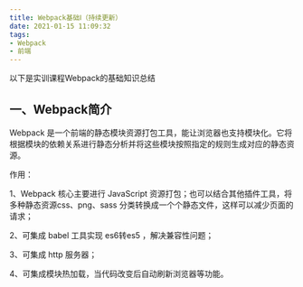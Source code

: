```yaml
---
title: Webpack基础Ⅰ（持续更新）
date: 2021-01-15 11:09:32
tags:
- Webpack
- 前端
---
```


以下是实训课程Webpack的基础知识总结

## 一、Webpack简介

Webpack 是⼀个前端的静态模块资源打包⼯具，能让浏览器也⽀持模块化。它将根据模块的依赖关系进⾏静态分析并将这些模块按照指定的规则⽣成对应的静态资源。

作用：

1、Webpack 核⼼主要进⾏ JavaScript 资源打包；也可以结合其他插件⼯具，将多种静态资源css、png、sass 分类转换成⼀个个静态⽂件，这样可以减少⻚⾯的请求；

2、可集成 babel ⼯具实现 es6转es5 ，解决兼容性问题；

3、可集成 http 服务器；

4、可集成模块热加载，当代码改变后⾃动刷新浏览器等功能。

